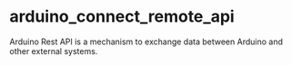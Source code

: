 # arduino_connect_remote_api
Arduino Rest API is a mechanism to exchange data between Arduino and other external systems.
